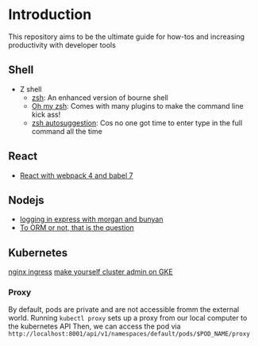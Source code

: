 # Introduction
This repository aims to be the ultimate guide for how-tos and increasing productivity with developer tools

## Shell
* Z shell
  * [zsh](https://github.com/robbyrussell/oh-my-zsh/wiki/Installing-ZSH): An enhanced version of bourne shell
  * [Oh my zsh](https://github.com/robbyrussell/oh-my-zsh): Comes with many plugins to make the command line kick ass!
  * [zsh autosuggestion](https://github.com/zsh-users/zsh-autosuggestions): Cos no one got time to enter type in the full command all the time

## React
* [React with webpack 4 and babel 7](https://medium.freecodecamp.org/how-to-combine-webpack-4-and-babel-7-to-create-a-fantastic-react-app-845797e036ff)

## Nodejs
* [logging in express with morgan and bunyan](https://medium.com/@tobydigz/logging-in-a-node-express-app-with-morgan-and-bunyan-30d9bf2c07a)
* [To ORM or not, that is the question](https://blog.logrocket.com/why-you-should-avoid-orms-with-examples-in-node-js-e0baab73fa5)

## Kubernetes
[nginx ingress](https://www.digitalocean.com/community/tutorials/how-to-set-up-an-nginx-ingress-with-cert-manager-on-digitalocean-kubernetes)
[make yourself cluster admin on GKE](https://medium.com/@kevinsimper/make-yourself-cluster-admin-on-google-cloud-kubernetes-engine-a84e13dfe66d)

### Proxy
By default, pods are private and are not accessible fromm the external world.
Running `kubectl proxy` sets up a proxy from our local computer to the kubernetes API
Then, we can access the pod via `http://localhost:8001/api/v1/namespaces/default/pods/$POD_NAME/proxy`
